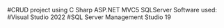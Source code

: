 #CRUD project using C Sharp ASP.NET MVC5 SQLServer
Software used:
#Visual Studio 2022 
#SQL Server Management Studio 19
